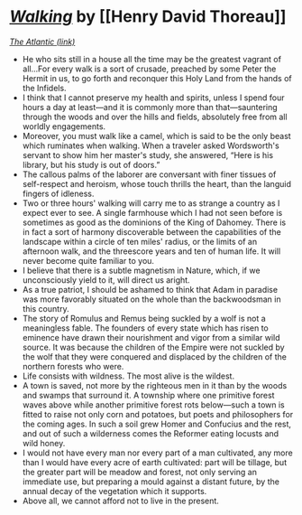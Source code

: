 # [*Walking*](https://www.theatlantic.com/magazine/archive/1862/06/walking/304674/) by [[Henry David Thoreau]]

[*The Atlantic (link)*](https://www.theatlantic.com/magazine/archive/1862/06/walking/304674/)

- He who sits still in a house all the time may be the greatest vagrant of all...For every walk is a sort of crusade, preached by some Peter the Hermit in us, to go forth and reconquer this Holy Land from the hands of the Infidels.
- I think that I cannot preserve my health and spirits, unless I spend four hours a day at least—and it is commonly more than that—sauntering through the woods and over the hills and fields, absolutely free from all worldly engagements.
- Moreover, you must walk like a camel, which is said to be the only beast which ruminates when walking. When a traveler asked Wordsworth's servant to show him her master's study, she answered, “Here is his library, but his study is out of doors.”
- The callous palms of the laborer are conversant with finer tissues of self-respect and heroism, whose touch thrills the heart, than the languid fingers of idleness. 
- Two or three hours' walking will carry me to as strange a country as I expect ever to see. A single farmhouse which I had not seen before is sometimes as good as the dominions of the King of Dahomey. There is in fact a sort of harmony discoverable between the capabilities of the landscape within a circle of ten miles' radius, or the limits of an afternoon walk, and the threescore years and ten of human life. It will never become quite familiar to you.
- I believe that there is a subtle magnetism in Nature, which, if we unconsciously yield to it, will direct us aright.
- As a true patriot, I should be ashamed to think that Adam in paradise was more favorably situated on the whole than the backwoodsman in this country.
- The story of Romulus and Remus being suckled by a wolf is not a meaningless fable. The founders of every state which has risen to eminence have drawn their nourishment and vigor from a similar wild source. It was because the children of the Empire were not suckled by the wolf that they were conquered and displaced by the children of the northern forests who were.
- Life consists with wildness. The most alive is the wildest.
- A town is saved, not more by the righteous men in it than by the woods and swamps that surround it. A township where one primitive forest waves above while another primitive forest rots below—such a town is fitted to raise not only corn and potatoes, but poets and philosophers for the coming ages. In such a soil grew Homer and Confucius and the rest, and out of such a wilderness comes the Reformer eating locusts and wild honey.
- I would not have every man nor every part of a man cultivated, any more than I would have every acre of earth cultivated: part will be tillage, but the greater part will be meadow and forest, not only serving an immediate use, but preparing a mould against a distant future, by the annual decay of the vegetation which it supports.
- Above all, we cannot afford not to live in the present.